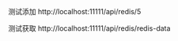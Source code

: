   测试添加  http://localhost:11111/api/redis/5
   
   测试获取  http://localhost:11111/api/redis/redis-data